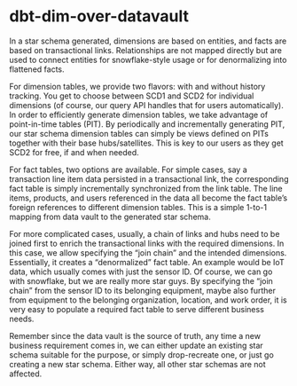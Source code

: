 # dbt-dim-over-datavault

In a star schema generated, dimensions are based on entities, and facts are based on transactional links. Relationships are not mapped directly but are used to connect entities for snowflake-style usage or for denormalizing into flattened facts.

For dimension tables, we provide two flavors: with and without history tracking. You get to choose between SCD1 and SCD2 for individual dimensions (of course, our query API handles that for users automatically). In order to efficiently generate dimension tables, we take advantage of point-in-time tables (PIT). By periodically and incrementally generating PIT, our star schema dimension tables can simply be views defined on PITs together with their base hubs/satellites. This is key to our users as they get SCD2 for free, if and when needed.

For fact tables, two options are available. For simple cases, say a transaction line item data persisted in a transactional link, the corresponding fact table is simply incrementally synchronized from the link table. The line items, products, and users referenced in the data all become the fact table’s foreign references to different dimension tables. This is a simple 1-to-1 mapping from data vault to the generated star schema.

For more complicated cases, usually, a chain of links and hubs need to be joined first to enrich the transactional links with the required dimensions. In this case, we allow specifying the “join chain” and the intended dimensions. Essentially, it creates a “denormalized” fact table. An example would be IoT data, which usually comes with just the sensor ID. Of course, we can go with snowflake, but we are really more star guys. By specifying the “join chain” from the sensor ID to its belonging equipment, maybe also further from equipment to the belonging organization, location, and work order, it is very easy to populate a required fact table to serve different business needs.

Remember since the data vault is the source of truth, any time a new business requirement comes in, we can either update an existing star schema suitable for the purpose, or simply drop-recreate one, or just go creating a new star schema. Either way, all other star schemas are not affected.

